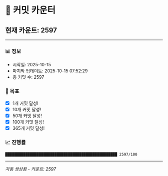 # 🔢 커밋 카운터

## 현재 카운트: 2597

---

### 📊 정보
- 시작일: 2025-10-15
- 마지막 업데이트: 2025-10-15 07:52:29
- 총 커밋 수: 2597

### 🎯 목표
- [x] 1개 커밋 달성!
- [x] 10개 커밋 달성!
- [x] 50개 커밋 달성!
- [x] 100개 커밋 달성!
- [x] 365개 커밋 달성!

### 📈 진행률
```
██████████████████████████████████████████████████ 2597/100
```

---
*자동 생성됨 - 카운트: 2597*
